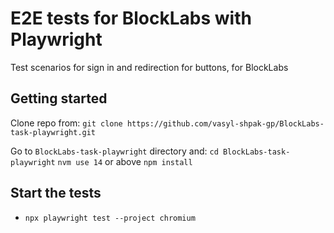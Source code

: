 # E2E tests for BlockLabs with Playwright
Test scenarios for sign in and redirection for buttons, for BlockLabs

## Getting started
Clone repo from:
``git clone https://github.com/vasyl-shpak-gp/BlockLabs-task-playwright.git``

Go to ``BlockLabs-task-playwright`` directory and:
 `cd BlockLabs-task-playwright`
 `nvm use 14` or above
 `npm install`
 
## Start the tests
- ``npx playwright test --project chromium``
